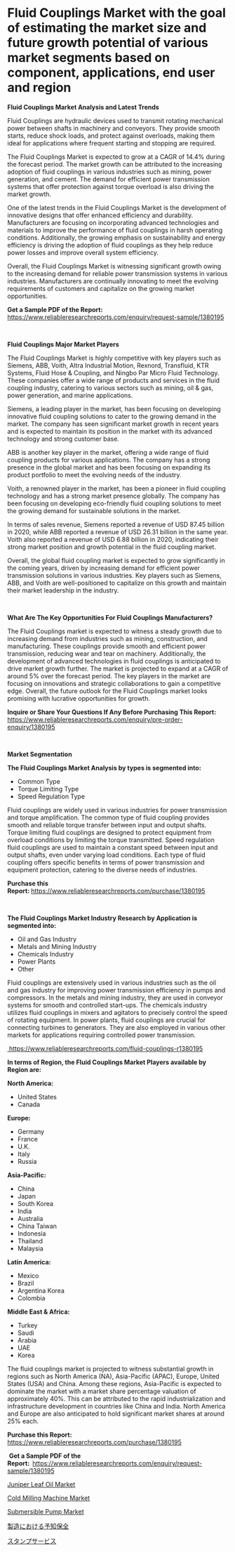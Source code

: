 <p><h1>Fluid Couplings Market with the goal of estimating the market size and future growth potential of various market segments based on component, applications, end user and region</h1></p><p><strong>Fluid Couplings Market Analysis and Latest Trends</strong></p>
<p><p>Fluid Couplings are hydraulic devices used to transmit rotating mechanical power between shafts in machinery and conveyors. They provide smooth starts, reduce shock loads, and protect against overloads, making them ideal for applications where frequent starting and stopping are required.</p><p>The Fluid Couplings Market is expected to grow at a CAGR of 14.4% during the forecast period. The market growth can be attributed to the increasing adoption of fluid couplings in various industries such as mining, power generation, and cement. The demand for efficient power transmission systems that offer protection against torque overload is also driving the market growth.</p><p>One of the latest trends in the Fluid Couplings Market is the development of innovative designs that offer enhanced efficiency and durability. Manufacturers are focusing on incorporating advanced technologies and materials to improve the performance of fluid couplings in harsh operating conditions. Additionally, the growing emphasis on sustainability and energy efficiency is driving the adoption of fluid couplings as they help reduce power losses and improve overall system efficiency.</p><p>Overall, the Fluid Couplings Market is witnessing significant growth owing to the increasing demand for reliable power transmission systems in various industries. Manufacturers are continually innovating to meet the evolving requirements of customers and capitalize on the growing market opportunities.</p></p>
<p><strong>Get a Sample PDF of the Report:&nbsp;</strong> <a href="https://www.reliableresearchreports.com/enquiry/request-sample/1380195">https://www.reliableresearchreports.com/enquiry/request-sample/1380195</a></p>
<p>&nbsp;</p>
<p><strong>Fluid Couplings Major Market Players</strong></p>
<p><p>The Fluid Couplings Market is highly competitive with key players such as Siemens, ABB, Voith, Altra Industrial Motion, Rexnord, Transfluid, KTR Systems, Fluid Hose & Coupling, and Ningbo Par Micro Fluid Technology. These companies offer a wide range of products and services in the fluid coupling industry, catering to various sectors such as mining, oil & gas, power generation, and marine applications.</p><p>Siemens, a leading player in the market, has been focusing on developing innovative fluid coupling solutions to cater to the growing demand in the market. The company has seen significant market growth in recent years and is expected to maintain its position in the market with its advanced technology and strong customer base.</p><p>ABB is another key player in the market, offering a wide range of fluid coupling products for various applications. The company has a strong presence in the global market and has been focusing on expanding its product portfolio to meet the evolving needs of the industry.</p><p>Voith, a renowned player in the market, has been a pioneer in fluid coupling technology and has a strong market presence globally. The company has been focusing on developing eco-friendly fluid coupling solutions to meet the growing demand for sustainable solutions in the market.</p><p>In terms of sales revenue, Siemens reported a revenue of USD 87.45 billion in 2020, while ABB reported a revenue of USD 26.31 billion in the same year. Voith also reported a revenue of USD 6.88 billion in 2020, indicating their strong market position and growth potential in the fluid coupling market.</p><p>Overall, the global fluid coupling market is expected to grow significantly in the coming years, driven by increasing demand for efficient power transmission solutions in various industries. Key players such as Siemens, ABB, and Voith are well-positioned to capitalize on this growth and maintain their market leadership in the industry.</p></p>
<p>&nbsp;</p>
<p><strong>What Are The Key Opportunities For Fluid Couplings Manufacturers?</strong></p>
<p><p>The Fluid Couplings market is expected to witness a steady growth due to increasing demand from industries such as mining, construction, and manufacturing. These couplings provide smooth and efficient power transmission, reducing wear and tear on machinery. Additionally, the development of advanced technologies in fluid couplings is anticipated to drive market growth further. The market is projected to expand at a CAGR of around 5% over the forecast period. The key players in the market are focusing on innovations and strategic collaborations to gain a competitive edge. Overall, the future outlook for the Fluid Couplings market looks promising with lucrative opportunities for growth.</p></p>
<p><strong>Inquire or Share Your Questions If Any Before Purchasing This Report:</strong> <a href="https://www.reliableresearchreports.com/enquiry/pre-order-enquiry/1380195">https://www.reliableresearchreports.com/enquiry/pre-order-enquiry/1380195</a></p>
<p>&nbsp;</p>
<p><strong>Market Segmentation</strong></p>
<p><strong>The Fluid Couplings Market Analysis by types is segmented into:</strong></p>
<p><ul><li>Common Type</li><li>Torque Limiting Type</li><li>Speed Regulation Type</li></ul></p>
<p><p>Fluid couplings are widely used in various industries for power transmission and torque amplification. The common type of fluid coupling provides smooth and reliable torque transfer between input and output shafts. Torque limiting fluid couplings are designed to protect equipment from overload conditions by limiting the torque transmitted. Speed regulation fluid couplings are used to maintain a constant speed between input and output shafts, even under varying load conditions. Each type of fluid coupling offers specific benefits in terms of power transmission and equipment protection, catering to the diverse needs of industries.</p></p>
<p><strong>Purchase this Report:&nbsp;</strong><a href="https://www.reliableresearchreports.com/purchase/1380195">https://www.reliableresearchreports.com/purchase/1380195</a></p>
<p>&nbsp;</p>
<p><strong>The Fluid Couplings Market Industry Research by Application is segmented into:</strong></p>
<p><ul><li>Oil and Gas Industry</li><li>Metals and Mining Industry</li><li>Chemicals Industry</li><li>Power Plants</li><li>Other</li></ul></p>
<p><p>Fluid couplings are extensively used in various industries such as the oil and gas industry for improving power transmission efficiency in pumps and compressors. In the metals and mining industry, they are used in conveyor systems for smooth and controlled start-ups. The chemicals industry utilizes fluid couplings in mixers and agitators to precisely control the speed of rotating equipment. In power plants, fluid couplings are crucial for connecting turbines to generators. They are also employed in various other markets for applications requiring controlled power transmission.</p></p>
<p><a href="https://www.reliableresearchreports.com/fluid-couplings-r1380195">&nbsp;https://www.reliableresearchreports.com/fluid-couplings-r1380195</a></p>
<p><strong>In terms of Region, the Fluid Couplings Market Players available by Region are:</strong></p>
<p>
    <p> <strong> North America: </strong>
        <ul>
            <li>United States</li>
            <li>Canada</li>
        </ul>
        </p> 
    <p> <strong> Europe: </strong>
        <ul>
            <li>Germany</li>
            <li>France</li>
            <li>U.K.</li>
            <li>Italy</li>
            <li>Russia</li>
        </ul>
        </p> 
    <p> <strong> Asia-Pacific: </strong>
        <ul>
            <li>China</li>
            <li>Japan</li>
            <li>South Korea</li>
            <li>India</li>
            <li>Australia</li>
            <li>China Taiwan</li>
            <li>Indonesia</li>
            <li>Thailand</li>
            <li>Malaysia</li>
        </ul>
        </p> 
    <p> <strong> Latin America: </strong>
        <ul>
            <li>Mexico</li>
            <li>Brazil</li>
            <li>Argentina Korea</li>
            <li>Colombia</li>
        </ul>
        </p> 
    <p> <strong> Middle East & Africa: </strong>
        <ul>
            <li>Turkey</li>
            <li>Saudi</li>
            <li>Arabia</li>
            <li>UAE</li>
            <li>Korea</li>
        </ul>
    </p>
    </p>
<p><p>The fluid couplings market is projected to witness substantial growth in regions such as North America (NA), Asia-Pacific (APAC), Europe, United States (USA) and China. Among these regions, Asia-Pacific is expected to dominate the market with a market share percentage valuation of approximately 40%. This can be attributed to the rapid industrialization and infrastructure development in countries like China and India. North America and Europe are also anticipated to hold significant market shares at around 25% each.</p></p>
<p><strong>Purchase this Report: </strong><a href="https://www.reliableresearchreports.com/purchase/1380195">https://www.reliableresearchreports.com/purchase/1380195</a></p>
<p>&nbsp;<strong>Get a Sample PDF of the Report:&nbsp;&nbsp;</strong><a href="https://www.reliableresearchreports.com/enquiry/request-sample/1380195">https://www.reliableresearchreports.com/enquiry/request-sample/1380195</a></p>
<p><strong></strong></p>
<p><p><a href="https://issuu.com/reportprime-2/docs/juniper-leaf-oil-market-size-2030.pptx">Juniper Leaf Oil Market</a></p><p><a href="https://github.com/ChiragRP21/Market-Research-Report-List-4/blob/main/cold-milling-machine-market.md">Cold Milling Machine Market</a></p><p><a href="https://github.com/Airanohannonzb68e5pb53oc1/Market-Research-Report-List-2/blob/main/submersible-pump-market.md">Submersible Pump Market</a></p><p><a href="https://medium.com/@peterpatel626/%E8%A3%BD%E9%80%A0%E6%A5%AD%E3%81%AB%E3%81%8A%E3%81%91%E3%82%8B%E4%BA%88%E6%B8%AC%E4%BF%9D%E5%85%A8%E5%B8%82%E5%A0%B4%E3%81%AE%E5%B1%95%E6%9C%9B-%E7%94%A3%E6%A5%AD%E3%81%AE%E6%A6%82%E8%A6%81%E3%81%A8%E4%BA%88%E6%B8%AC-2024%E5%B9%B4%E3%81%8B%E3%82%892031%E5%B9%B4-ec135af4253d">製造における予知保全</a></p><p><a href="https://github.com/reliezer65/Market-Research-Report-List-1/blob/main/732203938820.md">スタンプサービス</a></p></p>